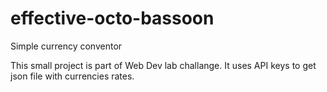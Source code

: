 # effective-octo-bassoon

Simple currency conventor

This small project is part of Web Dev lab challange.
It uses API keys to get json file with currencies rates.
